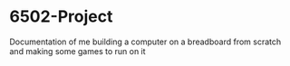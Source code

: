 # 6502-Project
Documentation of me building a computer on a breadboard from scratch and making some games to run on it
